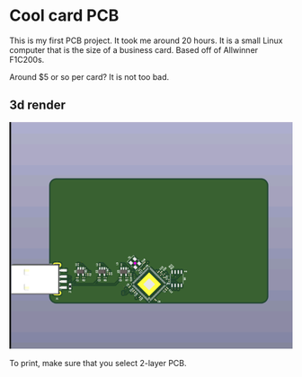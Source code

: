 # Cool card PCB

This is my first PCB project. It took me around 20 hours.
It is a small Linux computer that is the size of a business card. Based off of Allwinner F1C200s.

Around $5 or so per card? It is not too bad.

## 3d render

![](./image_720.png)

To print, make sure that you select 2-layer PCB.
